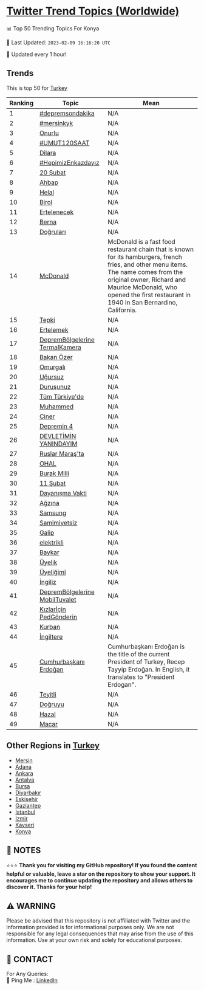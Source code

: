 [Twitter Trend Topics (Worldwide)](https://github.com/ErcinDedeoglu/Twitter-Trend-Topics)
==========


📊 Top 50 Trending Topics For Konya

📆 Last Updated: `2023-02-09 16:16:20 UTC`

🔧 Updated every 1 hour!


## Trends

This is top 50 for [Turkey](</Turkey>)

| Ranking | Topic | Mean |
| ------- | ------------ | ------------ |
| 1 | [#depremsondakika](http://twitter.com/search?q=%23depremsondakika) | N/A |
| 2 | [#mersinkyk](http://twitter.com/search?q=%23mersinkyk) | N/A |
| 3 | [Onurlu](http://twitter.com/search?q=Onurlu) | N/A |
| 4 | [#UMUT120SAAT](http://twitter.com/search?q=%23UMUT120SAAT) | N/A |
| 5 | [Dilara](http://twitter.com/search?q=Dilara) | N/A |
| 6 | [#HepimizEnkazdayız](http://twitter.com/search?q=%23HepimizEnkazday%c4%b1z) | N/A |
| 7 | [20 Şubat](http://twitter.com/search?q=20+%c5%9eubat) | N/A |
| 8 | [Ahbap](http://twitter.com/search?q=Ahbap) | N/A |
| 9 | [Helal](http://twitter.com/search?q=Helal) | N/A |
| 10 | [Birol](http://twitter.com/search?q=Birol) | N/A |
| 11 | [Ertelenecek](http://twitter.com/search?q=Ertelenecek) | N/A |
| 12 | [Berna](http://twitter.com/search?q=Berna) | N/A |
| 13 | [Doğruları](http://twitter.com/search?q=Do%c4%9frular%c4%b1) | N/A |
| 14 | [McDonald](http://twitter.com/search?q=McDonald) | McDonald is a fast food restaurant chain that is known for its hamburgers, french fries, and other menu items. The name comes from the original owner, Richard and Maurice McDonald, who opened the first restaurant in 1940 in San Bernardino, California. |
| 15 | [Tepki](http://twitter.com/search?q=Tepki) | N/A |
| 16 | [Ertelemek](http://twitter.com/search?q=Ertelemek) | N/A |
| 17 | [DepremBölgelerine TermalKamera](http://twitter.com/search?q=DepremB%c3%b6lgelerine+TermalKamera) | N/A |
| 18 | [Bakan Özer](http://twitter.com/search?q=Bakan+%c3%96zer) | N/A |
| 19 | [Omurgalı](http://twitter.com/search?q=Omurgal%c4%b1) | N/A |
| 20 | [Uğursuz](http://twitter.com/search?q=U%c4%9fursuz) | N/A |
| 21 | [Duruşunuz](http://twitter.com/search?q=Duru%c5%9funuz) | N/A |
| 22 | [Tüm Türkiye'de](http://twitter.com/search?q=T%c3%bcm+T%c3%bcrkiye%27de) | N/A |
| 23 | [Muhammed](http://twitter.com/search?q=Muhammed) | N/A |
| 24 | [Ciner](http://twitter.com/search?q=Ciner) | N/A |
| 25 | [Depremin 4](http://twitter.com/search?q=Depremin+4) | N/A |
| 26 | [DEVLETİMİN YANINDAYIM](http://twitter.com/search?q=DEVLET%c4%b0M%c4%b0N+YANINDAYIM) | N/A |
| 27 | [Ruslar Maraş'ta](http://twitter.com/search?q=Ruslar+Mara%c5%9f%27ta) | N/A |
| 28 | [OHAL](http://twitter.com/search?q=OHAL) | N/A |
| 29 | [Burak Milli](http://twitter.com/search?q=Burak+Milli) | N/A |
| 30 | [11 Şubat](http://twitter.com/search?q=11+%c5%9eubat) | N/A |
| 31 | [Dayanışma Vakti](http://twitter.com/search?q=Dayan%c4%b1%c5%9fma+Vakti) | N/A |
| 32 | [Ağzına](http://twitter.com/search?q=A%c4%9fz%c4%b1na) | N/A |
| 33 | [Samsung](http://twitter.com/search?q=Samsung) | N/A |
| 34 | [Samimiyetsiz](http://twitter.com/search?q=Samimiyetsiz) | N/A |
| 35 | [Galip](http://twitter.com/search?q=Galip) | N/A |
| 36 | [elektrikli](http://twitter.com/search?q=elektrikli) | N/A |
| 37 | [Baykar](http://twitter.com/search?q=Baykar) | N/A |
| 38 | [Üyelik](http://twitter.com/search?q=%c3%9cyelik) | N/A |
| 39 | [Üyeliğimi](http://twitter.com/search?q=%c3%9cyeli%c4%9fimi) | N/A |
| 40 | [İngiliz](http://twitter.com/search?q=%c4%b0ngiliz) | N/A |
| 41 | [DepremBölgelerine MobilTuvalet](http://twitter.com/search?q=DepremB%c3%b6lgelerine+MobilTuvalet) | N/A |
| 42 | [Kızlarİçin PedGönderin](http://twitter.com/search?q=K%c4%b1zlar%c4%b0%c3%a7in+PedG%c3%b6nderin) | N/A |
| 43 | [Kurban](http://twitter.com/search?q=Kurban) | N/A |
| 44 | [İngiltere](http://twitter.com/search?q=%c4%b0ngiltere) | N/A |
| 45 | [Cumhurbaşkanı Erdoğan](http://twitter.com/search?q=Cumhurba%c5%9fkan%c4%b1+Erdo%c4%9fan) | Cumhurbaşkanı Erdoğan is the title of the current President of Turkey, Recep Tayyip Erdoğan. In English, it translates to "President Erdogan". |
| 46 | [Teyitli](http://twitter.com/search?q=Teyitli) | N/A |
| 47 | [Doğruyu](http://twitter.com/search?q=Do%c4%9fruyu) | N/A |
| 48 | [Hazal](http://twitter.com/search?q=Hazal) | N/A |
| 49 | [Macar](http://twitter.com/search?q=Macar) | N/A |



## Other Regions in [Turkey](</Turkey>)

* [Mersin](</Turkey/Mersin.md>)
* [Adana](</Turkey/Adana.md>)
* [Ankara](</Turkey/Ankara.md>)
* [Antalya](</Turkey/Antalya.md>)
* [Bursa](</Turkey/Bursa.md>)
* [Diyarbakır](</Turkey/Diyarbakır.md>)
* [Eskişehir](</Turkey/Eskişehir.md>)
* [Gaziantep](</Turkey/Gaziantep.md>)
* [Istanbul](</Turkey/Istanbul.md>)
* [Izmir](</Turkey/Izmir.md>)
* [Kayseri](</Turkey/Kayseri.md>)
* [Konya](</Turkey/Konya.md>)



## 📝 NOTES

⭐⭐⭐ **Thank you for visiting my GitHub repository! If you found the content helpful or valuable, leave a star on the repository to show your support. It encourages me to continue updating the repository and allows others to discover it. Thanks for your help!**


## ⚠️ WARNING

Please be advised that this repository is not affiliated with Twitter and the information provided is for informational purposes only. We are not responsible for any legal consequences that may arise from the use of this information. Use at your own risk and solely for educational purposes.


## 📨 CONTACT

 For Any Queries:  
            🏓 Ping Me : [LinkedIn](https://www.linkedin.com/in/ercindedeoglu/)
